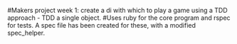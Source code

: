 #Makers project week 1: create a di with which to play a game using a TDD approach - TDD a single object.
#Uses ruby for the core program and rspec for tests. A spec file has been created for these, with a modified spec_helper.